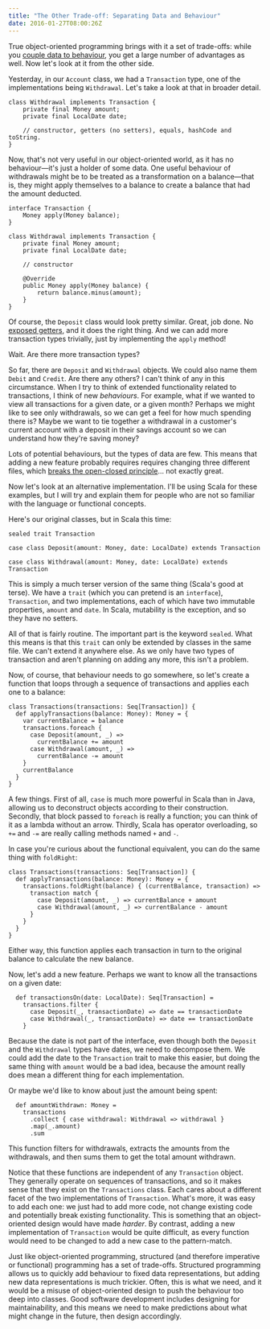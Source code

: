 ```yaml
---
title: "The Other Trade-off: Separating Data and Behaviour"
date: 2016-01-27T08:00:26Z
---
```


True object-oriented programming brings with it a set of trade-offs: while you [couple data to behaviour][Why Couple Data to Behaviour?], you get a large number of advantages as well. Now let's look at it from the other side.

Yesterday, in our `Account` class, we had a `Transaction` type, one of the implementations being `Withdrawal`. Let's take a look at that in broader detail.

    class Withdrawal implements Transaction {
        private final Money amount;
        private final LocalDate date;

        // constructor, getters (no setters), equals, hashCode and toString.
    }

Now, that's not very useful in our object-oriented world, as it has no behaviour—it's just a holder of some data. One useful behaviour of withdrawals might be to be treated as a transformation on a balance—that is, they might apply themselves to a balance to create a balance that had the amount deducted.

    interface Transaction {
        Money apply(Money balance);
    }

    class Withdrawal implements Transaction {
        private final Money amount;
        private final LocalDate date;

        // constructor

        @Override
        public Money apply(Money balance) {
            return balance.minus(amount);
        }
    }

Of course, the `Deposit` class would look pretty similar. Great, job done. No [exposed getters][Getters, Setters and Properties], and it does the right thing. And we can add more transaction types trivially, just by implementing the `apply` method!

Wait. Are there more transaction types?

So far, there are `Deposit` and `Withdrawal` objects. We could also name them `Debit` and `Credit`. Are there any others? I can't think of any in this circumstance. When I try to think of extended functionality related to transactions, I think of new *behaviours*. For example, what if we wanted to view all transactions for a given date, or a given month? Perhaps we might like to see only withdrawals, so we can get a feel for how much spending there is? Maybe we want to tie together a withdrawal in a customer's current account with a deposit in their savings account so we can understand how they're saving money?

Lots of potential behaviours, but the types of data are few. This means that adding a new feature probably requires requires changing three different files, which [breaks the open-closed principle][Why Couple Data to Behaviour?]… not exactly great.

Now let's look at an alternative implementation. I'll be using Scala for these examples, but I will try and explain them for people who are not so familiar with the language or functional concepts.

Here's our original classes, but in Scala this time:

    sealed trait Transaction

    case class Deposit(amount: Money, date: LocalDate) extends Transaction

    case class Withdrawal(amount: Money, date: LocalDate) extends Transaction

This is simply a much terser version of the same thing (Scala's good at terse). We have a `trait` (which you can pretend is an `interface`), `Transaction`, and two implementations, each of which have two immutable properties, `amount` and `date`. In Scala, mutability is the exception, and so they have no setters.

All of that is fairly routine. The important part is the keyword `sealed`. What this means is that this `trait` can only be extended by classes in the same file. We can't extend it anywhere else. As we only have two types of transaction and aren't planning on adding any more, this isn't a problem.

Now, of course, that behaviour needs to go somewhere, so let's create a function that loops through a sequence of transactions and applies each one to a balance:

    class Transactions(transactions: Seq[Transaction]) {
      def applyTransactions(balance: Money): Money = {
        var currentBalance = balance
        transactions.foreach {
          case Deposit(amount, _) =>
            currentBalance += amount
          case Withdrawal(amount, _) =>
            currentBalance -= amount
        }
        currentBalance
      }
    }

A few things. First of all, `case` is much more powerful in Scala than in Java, allowing us to deconstruct objects according to their construction. Secondly, that block passed to `foreach` is really a function; you can think of it as a lambda without an arrow. Thirdly, Scala has operator overloading, so `+=` and `-=` are really calling methods named `+` and `-`.

In case you're curious about the functional equivalent, you can do the same thing with `foldRight`:

    class Transactions(transactions: Seq[Transaction]) {
      def applyTransactions(balance: Money): Money = {
        transactions.foldRight(balance) { (currentBalance, transaction) =>
          transaction match {
            case Deposit(amount, _) => currentBalance + amount
            case Withdrawal(amount, _) => currentBalance - amount
          }
        }
      }
    }

Either way, this function applies each transaction in turn to the original balance to calculate the new balance.

Now, let's add a new feature. Perhaps we want to know all the transactions on a given date:

      def transactionsOn(date: LocalDate): Seq[Transaction] =
        transactions.filter {
          case Deposit(_, transactionDate) => date == transactionDate
          case Withdrawal(_, transactionDate) => date == transactionDate
        }

Because the date is not part of the interface, even though both the `Deposit` and the `Withdrawal` types have dates, we need to decompose them. We could add the date to the `Transaction` trait to make this easier, but doing the same thing with `amount` would be a bad idea, because the amount really does mean a different thing for each implementation.

Or maybe we'd like to know about just the amount being spent:

      def amountWithdrawn: Money =
        transactions
          .collect { case withdrawal: Withdrawal => withdrawal }
          .map(_.amount)
          .sum

This function filters for withdrawals, extracts the amounts from the withdrawals, and then sums them to get the total amount withdrawn.

Notice that these functions are independent of any `Transaction` object. They generally operate on sequences of transactions, and so it makes sense that they exist on the `Transactions` class. Each cares about a different facet of the two implementations of `Transaction`. What's more, it was easy to add each one: we just had to add more code, not change existing code and potentially break existing functionality. This is something that an object-oriented design would have made *harder*. By contrast, adding a new implementation of `Transaction` would be quite difficult, as every function would need to be changed to add a new case to the pattern-match.

Just like object-oriented programming, structured (and therefore imperative or functional) programming has a set of trade-offs. Structured programming allows us to quickly add behaviour to fixed data representations, but adding new data representations is much trickier. Often, this is what we need, and it would be a misuse of object-oriented design to push the behaviour too deep into classes. Good software development includes designing for maintainability, and this means we need to make predictions about what might change in the future, then design accordingly.

[Why Couple Data to Behaviour?]: http://monospacedmonologues.com/post/138076164433/why-couple-data-to-behaviour
[Getters, Setters and Properties]: http://monospacedmonologues.com/post/138009972532/getters-setters-and-properties
